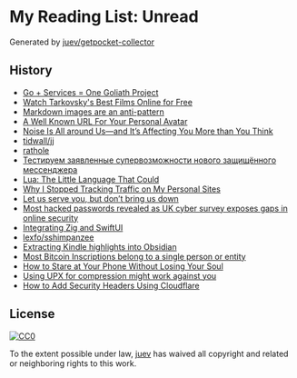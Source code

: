 # My Reading List: Unread

Generated by [juev/getpocket-collector](https://github.com/juev/getpocket-collector)

## History

- [Go + Services = One Goliath Project](https://blog.khanacademy.org/go-services-one-goliath-project)
- [Watch Tarkovsky's Best Films Online for Free](https://kottke.org/23/05/watch-tarkovskys-best-films-online-for-free)
- [Markdown images are an anti-pattern](https://daverupert.com/2023/05/markdown-images-anti-pattern)
- [A Well Known URL For Your Personal Avatar](https://blog.jim-nielsen.com/2023/well-known-avatar)
- [Noise Is All around Us—and It’s Affecting You More than You Think](https://thewalrus.ca/noise-ethics)
- [tidwall/jj](https://github.com/tidwall/jj)
- [rathole](https://github.com/rapiz1/rathole)
- [Тестируем заявленные супервозможности нового защищённого мессенджера](https://habr.com/ru/companies/ruvds/articles/737614)
- [Lua: The Little Language That Could](https://matt.blwt.io/post/lua-the-little-language-that-could)
- [Why I Stopped Tracking Traffic on My Personal Sites](https://ayos.blog/stopped-tracking-on-my-sites)
- [Let us serve you, but don’t bring us down](https://blog.archive.org/2023/05/29/let-us-serve-you-but-dont-bring-us-down)
- [Most hacked passwords revealed as UK cyber survey exposes gaps in online security](https://ncsc.gov.uk/news/most-hacked-passwords-revealed-as-uk-cyber-survey-exposes-gaps-in-online-security)
- [Integrating Zig and SwiftUI](https://mitchellh.com/writing/zig-and-swiftui)
- [lexfo/sshimpanzee](https://github.com/lexfo/sshimpanzee)
- [Extracting Kindle highlights into Obsidian](https://stuff.graves.cl/posts/2023-05-29_11_28-extracting-kindle-highlights-into-obsidian)
- [Most Bitcoin Inscriptions belong to a single person or entity](https://block21m.substack.com/p/most-bitcoin-inscriptions-belong-d6d)
- [How to Stare at Your Phone Without Losing Your Soul](https://simone.org/tracking-screen-time)
- [Using UPX for compression might work against you](https://usrme.xyz/posts/using-upx-for-compression-might-work-against-you)
- [How to Add Security Headers Using Cloudflare](https://algustionesa.com/security-headers)

## License

[![CC0](https://mirrors.creativecommons.org/presskit/buttons/88x31/svg/cc-zero.svg)](https://creativecommons.org/publicdomain/zero/1.0/)

To the extent possible under law, [juev](https://github.com/juev) has waived all copyright and related or neighboring rights to this work.

